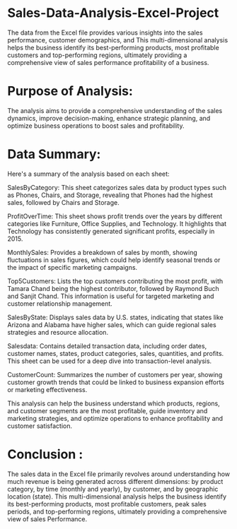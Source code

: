 # Sales-Data-Analysis-Excel-Project
The data from the Excel file provides various insights into the sales performance, customer demographics, and  This multi-dimensional analysis helps the business identify its best-performing products, most profitable customers and top-performing regions, ultimately providing a comprehensive view of sales performance profitability of a business. 

# Purpose of Analysis:
The analysis aims to provide a comprehensive understanding of the sales dynamics, improve decision-making, enhance strategic planning, and optimize business operations to boost sales and profitability.

# Data Summary:
 Here's a summary of the analysis based on each sheet:

SalesByCategory:   This sheet categorizes sales data by product types such as Phones, Chairs, and Storage, revealing that Phones had the highest sales, followed by Chairs and Storage.

ProfitOverTime:   This sheet shows profit trends over the years by different categories like Furniture, Office Supplies, and Technology. It highlights that Technology has consistently generated significant profits, especially in 2015.

MonthlySales:   Provides a breakdown of sales by month, showing fluctuations in sales figures, which could help identify seasonal trends or the impact of specific marketing campaigns.

Top5Customers:   Lists the top customers contributing the most profit, with Tamara Chand being the highest contributor, followed by Raymond Buch and Sanjit Chand. This information is useful for targeted marketing and customer relationship management.

SalesByState:  Displays sales data by U.S. states, indicating that states like Arizona and Alabama have higher sales, which can guide regional sales strategies and resource allocation.

Salesdata: Contains detailed transaction data, including order dates, customer names, states, product categories, sales, quantities, and profits. This sheet can be used for a deep dive into transaction-level analysis.

CustomerCount:   Summarizes the number of customers per year, showing customer growth trends that could be linked to business expansion efforts or marketing effectiveness.

This analysis can help the business understand which products, regions, and customer segments are the most profitable, guide inventory and marketing strategies, and optimize operations to enhance profitability and customer satisfaction.

# Conclusion :
The sales data in the Excel file primarily revolves around understanding how much revenue is being generated across different dimensions: by product category, by time (monthly and yearly), by customer, and by geographic location (state). This multi-dimensional analysis helps the business identify its best-performing products, most profitable customers, peak sales periods, and top-performing regions, ultimately providing a comprehensive view of sales Performance​​.











